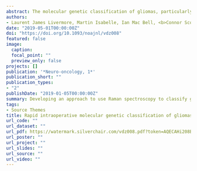 ```yaml
---
abstract: The molecular genetic classification of gliomas, particularly the identification of isocitrate dehydrogenase (IDH) mutations, is critical for clinical and surgical decision-making. Raman spectroscopy probes the unique molecular vibrations of a sample to accurately characterize its molecular composition. No sample processing is required allowing for rapid analysis of tissue. The aim of this study was to evaluate the ability of Raman spectroscopy to rapidly identify the common molecular genetic subtypes of diffuse glioma in the neurosurgical setting using fresh biopsy tissue. In addition, classification models were built using cryosections, formalin-fixed paraffin-embedded (FFPE) sections and LN-18 (IDH-mutated and wild-type parental cell) glioma cell lines.
authors:
- Laurent James Livermore, Martin Isabelle, Ian Mac Bell, <b>Connor Scott</b>, John Walsby-Tickle, Joan Gannon, Puneet Plaha, Claire Vallance, Olaf Ansorge. 
date: "2019-05-01T00:00:00Z"
doi: "https://doi.org/10.1093/noajnl/vdz008"
featured: false
image:
  caption:
  focal_point: ""
  preview_only: false 
projects: []
publication: '*Neuro-oncology, 1*'
publication_short: ""
publication_types:
- "2"
publishDate: "2019-01-05T00:00:00Z"
summary: Developing an approach to use Raman spectroscopy to classify gliomas based on genetic subtypes.
tags:
- Source Themes
title: Rapid intraoperative molecular genetic classification of gliomas using Raman spectroscopy.
url_code: ""
url_dataset: ""
url_pdf: https://watermark.silverchair.com/vdz008.pdf?token=AQECAHi208BE49Ooan9kkhW_Ercy7Dm3ZL_9Cf3qfKAc485ysgAAAoUwggKBBgkqhkiG9w0BBwagggJyMIICbgIBADCCAmcGCSqGSIb3DQEHATAeBglghkgBZQMEAS4wEQQMGeESICwO44IyO_MgAgEQgIICOISvkbeqPEOSn2GOZQB5mlPu6kZ7Otn6YT1FXKulF3PRq5C-OwlHfhIPwROiY1gVJ79LiGhl3RQeoprGeSkhLGdq5w_0qgZ0D3LZNDDnq9tILllKyg9I_CJizZXr29z2ICl2lULTRfI8PIXZvVAhrT4BVHei1oXbJVCV3q01_YV-xxRVV1eeMEPxCPhc3TCTIakTf2Dl6-G0gHTes9DnvrB5S8Rgqx87RI-vOD53kt7SVIeq5sHDIlzMN4SqYqWJausgX4OoNLww71nfLoCq00sfrNQObyUlfSKTR-UCpQBauFuJux8TxkiYNe-MISoLf1EpR4ofnQ2kAM84RTqmOglDVUjwZm18pnIlNHSFwM36pF67IhRyNX-idZ06sLBF1XMDEid8C2aMK6zl8t3eHVNoqNBIVQ5HkHZH43SmTamwixq29Uq1GAPvrCh4WXRPVrv1OgoSTNPqcIITihiRH9K-SD-i1oJ1gOTxlA_mwgVlYzJSV09DsCFqllueQon72H5nrIOtTg_u6VOP87upK5nMIrq7BY8KQK53Y8fweuIG88v_jzaSUEDIYyo2in9EiNNA_02F9Uyvm_3ourUhGWUAUr3KSCEmgx8g1Mqla9tKUdCafHDVW3Rp972aifgiqrqQvZnf3ltXvYBeH7t0jHIiC316Jlp-Zw3mlyjv1NRQ_hCtdHcShEW-1to2i2eMYIPFogHTTlFeN1M2d9rd0iPhR9dhkWaNS5eIpJDhsRh5cz24_U5AE3M
url_poster: ""
url_project: ""
url_slides: ""
url_source: ""
url_video: ""
---
```


